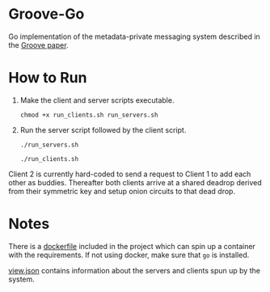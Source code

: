 # Groove-Go

Go implementation of the metadata-private messaging system described in the [Groove paper](https://people.csail.mit.edu/nickolai/papers/barman-groove.pdf).

# How to Run

1. Make the client and server scripts executable.
    
     `chmod +x run_clients.sh run_servers.sh`
2. Run the server script followed by the client script.

    `./run_servers.sh`
    
    `./run_clients.sh`

Client 2 is currently hard-coded to send a request to Client 1 to add each other as buddies. Thereafter both clients arrive at a shared deadrop derived from their symmetric key and setup onion circuits to that dead drop.

# Notes
There is a [dockerfile](.devcontainer/Dockerfile) included in the project which can spin up a container with the requirements. If not using docker, make sure that `go` is installed.

[view.json](pkg/json/view.json) contains information about the servers and clients spun up by the system.
